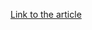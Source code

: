 [Link to the article](https://www.splunk.com/en_us/blog/security/threat-hunting-splunk-analytics-tools.html)
